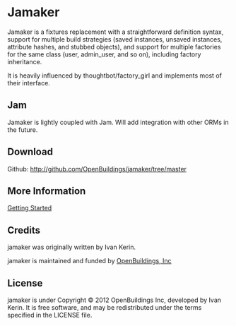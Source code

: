 Jamaker
============

Jamaker is a fixtures replacement with a straightforward definition syntax, support for multiple build strategies (saved instances, unsaved instances, attribute hashes, and stubbed objects), and support for multiple factories for the same class (user, admin_user, and so on), including factory inheritance.

It is heavily influenced by thoughtbot/factory_girl and implements most of their interface.

Jam
-----

Jamaker is lightly coupled with Jam. Will add integration with other ORMs in the future.

Download
--------

Github: http://github.com/OpenBuildings/jamaker/tree/master


More Information
----------------

[Getting Started](/OpenBuildings/jamaker/blob/master/guide/jamaker/getting-started.md)

Credits
-------

jamaker was originally written by Ivan Kerin.

jamaker is maintained and funded by [OpenBuildings, Inc](http://openbuildings.com)

License
-------

jamaker is under Copyright © 2012 OpenBuildings Inc, developed by Ivan Kerin. It is free software, and may be redistributed under the terms specified in the LICENSE file.


